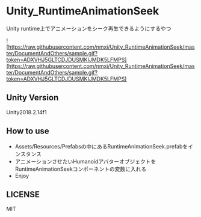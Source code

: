 # Unity_RuntimeAnimationSeek
Unity runtime上でアニメーションをシーク再生できるようにするやつ

![https://raw.githubusercontent.com/nmxi/Unity_RuntimeAnimationSeek/master/DocumentAndOthers/sample.gif?token=ADXVHJ5GLTCDJDUSMKIJMDK5LFMPS](https://raw.githubusercontent.com/nmxi/Unity_RuntimeAnimationSeek/master/DocumentAndOthers/sample.gif?token=ADXVHJ5GLTCDJDUSMKIJMDK5LFMPS)

## Unity Version

Unity2018.2.14f1

## How to use

- Assets/Resources/Prefabsの中にあるRuntimeAnimationSeek.prefabをインスタンス
- アニメーションさせたいHumanoidアバターオブジェクトをRuntimeAnimationSeekコンポーネントの変数に入れる
- Enjoy

## LICENSE

MIT